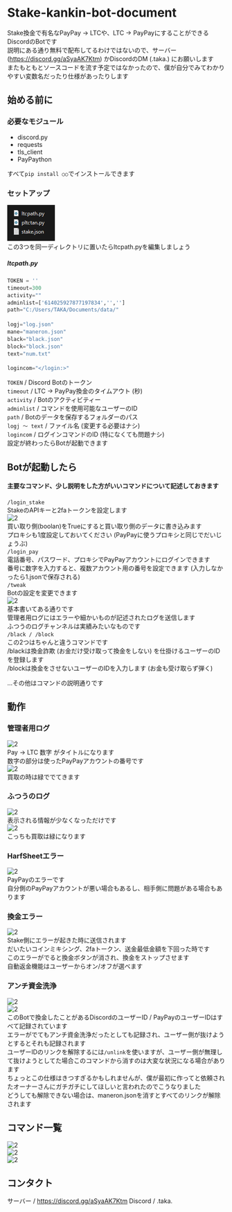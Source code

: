 # Stake-kankin-bot-document
Stake換金で有名なPayPay -> LTCや、LTC -> PayPayにすることができるDiscordのBotです  
説明にある通り無料で配布してるわけではないので、サーバー (https://discord.gg/aSyaAK7Ktm) かDiscordのDM (.taka.) にお願いします  
またもともとソースコードを流す予定ではなかったので、僕が自分でみてわかりやすい変数名だったり仕様があったりします  
## 始める前に
### 必要なモジュール
- discord.py
- requests
- tls_client
- PayPaython

すべて```pip install ○○```でインストールできます
### セットアップ
![2](img/0.png)  
この3つを同一ディレクトリに置いたらltcpath.pyを編集しましょう  
##### ltcpath.py
```python
TOKEN = ''
timeout=300
activity=""
adminlist=['614025927877197834','','']
path="C:/Users/TAKA/Documents/data/"

logj="log.json"
mane="maneron.json"
black="black.json"
block="block.json"
text="num.txt"

logincom="</login:>"
```
```TOKEN``` / Discord Botのトークン  
```timeout``` / LTC -> PayPay換金のタイムアウト (秒)  
```activity``` / Botのアクティビティー  
```adminlist``` / コマンドを使用可能なユーザーのID  
```path``` / Botのデータを保存するフォルダーのパス  
```logj ～ text``` / ファイル名 (変更する必要はナシ)  
```logincom``` / ログインコマンドのID (特になくても問題ナシ)  
設定が終わったらBotが起動できます  
## Botが起動したら
#### 主要なコマンド、少し説明をした方がいいコマンドについて記述しておきます  
```/login_stake```   
StakeのAPIキーと2faトークンを設定します  
![2](img/1.png)  
買い取り側(boolan)をTrueにすると買い取り側のデータに書き込みます  
プロキシも1度設定しておいてください (PayPayに使うプロキシと同じでだいじょうぶ)  
```/login_pay```  
電話番号、パスワード、プロキシでPayPayアカウントにログインできます  
番号に数字を入力すると、複数アカウント用の番号を設定できます (入力しなかったら1.jsonで保存される)  
```/tweak```  
Botの設定を変更できます  
![2](img/2.png)  
基本書いてある通りです  
管理者用ログにはエラーや細かいものが記述されたログを送信します  
ふつうのログチャンネルは実績みたいなものです  
```/black / /block```  
この2つはちゃんと違うコマンドです  
/blackは換金詐欺 (お金だけ受け取って換金をしない) を仕掛けるユーザーのIDを登録します  
/blockは換金をさせないユーザーのIDを入力します (お金も受け取らず弾く)  

...その他はコマンドの説明通りです  
## 動作
### 管理者用ログ  
  ![2](img/3.png)  
  Pay -> LTC 数字 がタイトルになります  
  数字の部分は使ったPayPayアカウントの番号です  
  ![2](img/4.png)  
  買取の時は緑ででてきます
### ふつうのログ  
  ![2](img/5.png)  
  表示される情報が少なくなっただけです  
  ![2](img/6.png)  
  こっちも買取は緑になります  
### HarfSheetエラー  
![2](img/7.png)  
PayPayのエラーです  
自分側のPayPayアカウントが悪い場合もあるし、相手側に問題がある場合もあります  
### 換金エラー  
![2](img/8.png)  
Stake側にエラーが起きた時に送信されます  
だいたいコインミキシング、2faトークン、送金最低金額を下回った時です  
このエラーがでると換金ボタンが消され、換金をストップさせます  
自動返金機能はユーザーからオン/オフが選べます  
### アンチ資金洗浄  
![2](img/9.png)  
![2](img/10.png)  
このBotで換金したことがあるDiscordのユーザーID / PayPayのユーザーIDはすべて記録されています  
エラーがでてもアンチ資金洗浄だったとしても記録され、ユーザー側が抜けようとするとそれも記録されます  
ユーザーIDのリンクを解除するには```/unlink```を使いますが、ユーザー側が無理して抜けようとしてた場合このコマンドから消すのは大変な状況になる場合があります  
ちょっとこの仕様はきつすぎるかもしれませんが、僕が最初に作ってと依頼されたオーナーさんにガチガチにしてほしいと言われたのでこうなりました  
どうしても解除できない場合は、maneron.jsonを消すとすべてのリンクが解除されます  
## コマンド一覧
![2](img/11.png)  
![2](img/12.png)  
![2](img/13.png)  
## コンタクト
サーバー / https://discord.gg/aSyaAK7Ktm
Discord / .taka.
